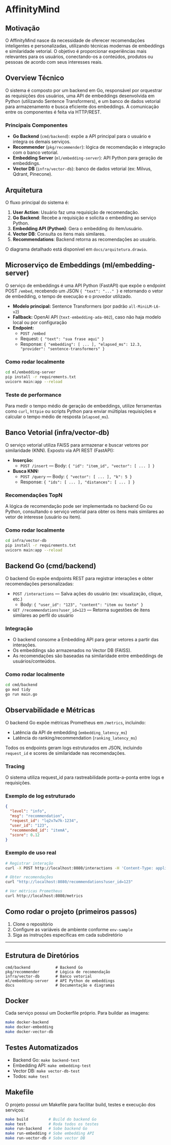 # AffinityMind

## Motivação

O AffinityMind nasce da necessidade de oferecer recomendações inteligentes e personalizadas, utilizando técnicas modernas de embeddings e similaridade vetorial. O objetivo é proporcionar experiências mais relevantes para os usuários, conectando-os a conteúdos, produtos ou pessoas de acordo com seus interesses reais.

## Overview Técnico

O sistema é composto por um backend em Go, responsável por orquestrar as requisições dos usuários, uma API de embeddings desenvolvida em Python (utilizando Sentence Transformers), e um banco de dados vetorial para armazenamento e busca eficiente dos embeddings. A comunicação entre os componentes é feita via HTTP/REST.

### Principais Componentes

- **Go Backend** (`cmd/backend`): expõe a API principal para o usuário e integra os demais serviços.
- **Recommender** (`pkg/recommender`): lógica de recomendação e integração com o banco vetorial.
- **Embedding Server** (`ml/embedding-server`): API Python para geração de embeddings.
- **Vector DB** (`infra/vector-db`): banco de dados vetorial (ex: Milvus, Qdrant, Pinecone).

## Arquitetura

O fluxo principal do sistema é:

1. **User Action**: Usuário faz uma requisição de recomendação.
2. **Go Backend**: Recebe a requisição e solicita o embedding ao serviço Python.
3. **Embedding API (Python)**: Gera o embedding do item/usuário.
4. **Vector DB**: Consulta os itens mais similares.
5. **Recommendations**: Backend retorna as recomendações ao usuário.

O diagrama detalhado está disponível em `docs/arquitetura.drawio`.

## Microserviço de Embeddings (ml/embedding-server)

O serviço de embeddings é uma API Python (FastAPI) que expõe o endpoint POST `/embed`, recebendo um JSON `{ "text": "..." }` e retornando o vetor de embedding, o tempo de execução e o provedor utilizado.

- **Modelo principal:** Sentence Transformers (por padrão `all-MiniLM-L6-v2`)
- **Fallback:** OpenAI API (`text-embedding-ada-002`), caso não haja modelo local ou por configuração
- **Endpoint:**
  - `POST /embed`
  - Request: `{ "text": "sua frase aqui" }`
  - Response: `{ "embedding": [ ... ], "elapsed_ms": 12.3, "provider": "sentence-transformers" }`

### Como rodar localmente

```bash
cd ml/embedding-server
pip install -r requirements.txt
uvicorn main:app --reload
```

### Teste de performance

Para medir o tempo médio de geração de embeddings, utilize ferramentas como `curl`, `httpie` ou scripts Python para enviar múltiplas requisições e calcular o tempo médio de resposta (`elapsed_ms`).

## Banco Vetorial (infra/vector-db)

O serviço vetorial utiliza FAISS para armazenar e buscar vetores por similaridade (KNN). Exposto via API REST (FastAPI):

- **Inserção:**
  - `POST /insert` — Body: `{ "id": "item_id", "vector": [ ... ] }`
- **Busca KNN:**
  - `POST /query` — Body: `{ "vector": [ ... ], "k": 5 }`
  - Response: `{ "ids": [ ... ], "distances": [ ... ] }`

### Recomendações TopN

A lógica de recomendação pode ser implementada no backend Go ou Python, consultando o serviço vetorial para obter os itens mais similares ao vetor de interesse (usuário ou item).

### Como rodar localmente

```bash
cd infra/vector-db
pip install -r requirements.txt
uvicorn main:app --reload
```

## Backend Go (cmd/backend)

O backend Go expõe endpoints REST para registrar interações e obter recomendações personalizadas:

- `POST /interactions` — Salva ações do usuário (ex: visualização, clique, etc.)
  - Body: `{ "user_id": "123", "content": "item ou texto" }`
- `GET /recommendations?user_id=123` — Retorna sugestões de itens similares ao perfil do usuário

### Integração

- O backend consome a Embedding API para gerar vetores a partir das interações.
- Os embeddings são armazenados no Vector DB (FAISS).
- As recomendações são baseadas na similaridade entre embeddings de usuários/conteúdos.

### Como rodar localmente

```bash
cd cmd/backend
go mod tidy
go run main.go
```

## Observabilidade e Métricas

O backend Go expõe métricas Prometheus em `/metrics`, incluindo:

- Latência da API de embedding (`embedding_latency_ms`)
- Latência do ranking/recommendation (`ranking_latency_ms`)

Todos os endpoints geram logs estruturados em JSON, incluindo `request_id` e scores de similaridade nas recomendações.

### Tracing

O sistema utiliza request_id para rastreabilidade ponta-a-ponta entre logs e requisições.

### Exemplo de log estruturado

```json
{
  "level": "info",
  "msg": "recommendation",
  "request_id": "lq2v7w7k-1234",
  "user_id": "123",
  "recommended_id": "itemA",
  "score": 0.12
}
```

### Exemplo de uso real

```bash
# Registrar interação
curl -X POST http://localhost:8080/interactions -H 'Content-Type: application/json' -d '{"user_id": "123", "content": "itemA"}'

# Obter recomendações
curl "http://localhost:8080/recommendations?user_id=123"

# Ver métricas Prometheus
curl http://localhost:8080/metrics
```

## Como rodar o projeto (primeiros passos)

1. Clone o repositório
2. Configure as variáveis de ambiente conforme `env-sample`
3. Siga as instruções específicas em cada subdiretório

---

## Estrutura de Diretórios

```
cmd/backend           # Backend Go
pkg/recommender       # Lógica de recomendação
infra/vector-db       # Banco vetorial
ml/embedding-server   # API Python de embeddings
docs                  # Documentação e diagramas
```

## Docker

Cada serviço possui um Dockerfile próprio. Para buildar as imagens:

```bash
make docker-backend
make docker-embedding
make docker-vector-db
```

## Testes Automatizados

- Backend Go: `make backend-test`
- Embedding API: `make embedding-test`
- Vector DB: `make vector-db-test`
- Todos: `make test`

## Makefile

O projeto possui um Makefile para facilitar build, testes e execução dos serviços:

```bash
make build         # Build do backend Go
make test          # Roda todos os testes
make run-backend   # Sobe backend Go
make run-embedding # Sobe embedding API
make run-vector-db # Sobe vector DB
```
